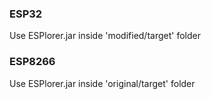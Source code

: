 ### ESP32
Use ESPlorer.jar inside 'modified/target' folder


### ESP8266
Use ESPlorer.jar inside 'original/target' folder
